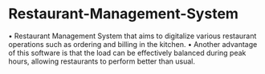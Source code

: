 # Restaurant-Management-System
•	Restaurant Management System that aims to digitalize various restaurant operations such as ordering and billing in the kitchen.
•	Another advantage of this software is that the load can be effectively balanced during peak hours, allowing restaurants to perform better than usual.
